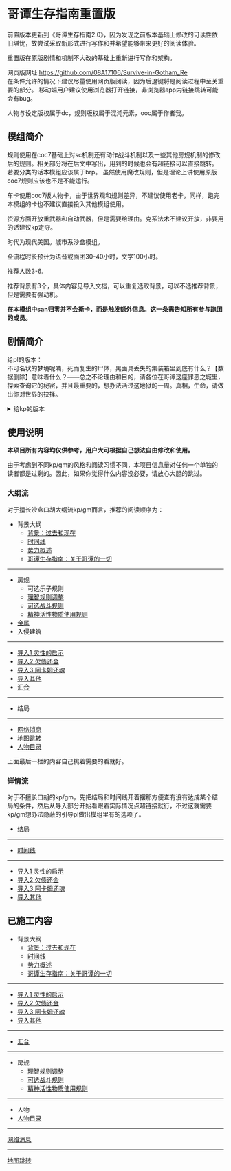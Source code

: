 # 哥谭生存指南重置版

前置版本更新到《哥谭生存指南2.0》，因为发现之前版本基础上修改的可读性依旧堪忧，故尝试采取新形式进行写作和并希望能够带来更好的阅读体验。

重置版在原版剧情和机制不大改的基础上重新进行写作和架构。

网页版网址 https://github.com/08A17106/Survive-in-Gotham_Re  
在条件允许的情况下建议尽量使用网页版阅读，因为后退键将是阅读过程中至关重要的部分。
移动端用户建议使用浏览器打开链接，非浏览器app内链接跳转可能会有bug。

人物与设定版权属于dc，规则版权属于混沌元素，ooc属于作者我。

## 模组简介

规则使用在coc7基础上对sc机制还有动作战斗机制以及一些其他房规机制的修改后的规则。相关部分将在后文中写出，用到的时候也会有超链接可以直接跳转。  
若要分类的话本模组应该属于brp。 
虽然使用魔改规则，但是理论上讲使用原版coc7规则应该也不是不能运行。

车卡使用coc7版人物卡，由于世界观和规则差异，不建议使用老卡，同样，跑完本模组的卡也不建议直接投入其他模组使用。

资源方面开放重武器和自动武器，但是需要给理由。克系法术不建议开放，非要用的话建议kp定夺。

时代为现代美国。城市系沙盒模组。

全流程时长预计为语音或面团30-40小时，文字100小时。

推荐人数3-6.

推荐背景有3个，具体内容见导入文档，可以重复选取背景，可以不选推荐背景，但是需要有强动机。

**在本模组中san归零并不会撕卡，而是触发额外信息。这一条需告知所有参与跑团的成员。**

## 剧情简介

给pl的版本：   
不可名状的梦境呢喃，死而复生的尸体，黑面具丢失的集装箱里到底有什么？【数据删除】意味着什么？——总之不论理由和目的，请各位在哥谭这座罪恶之城里，探索查询它的秘密，并且最重要的，想办法活过这地狱的一周。真相，生命，请做出你对世界的抉择。

<details>
<summary>给kp的版本</summary>
故事概括——pc们想办法在不被猫头鹰法庭打死的情况下阻止猫头鹰法庭召唤邪神，以及顺路探索城市熟悉势力收集各种buff成就 <del>还有npc好感</del>。
</details>

## 使用说明

**本项目所有内容均仅供参考，用户大可根据自己想法自由修改和使用。**

由于考虑到不同kp/gm的风格和阅读习惯不同，本项目信息量对任何一个单独的读者都是过剩的。因此，如果你觉得什么内容没必要，请放心大胆的跳过。

### 大纲流
对于擅长沙盒口胡大纲流kp/gm而言，推荐的阅读顺序为：

* 背景大纲
  * [背景：过去和现在](背景大纲/过去与现在.md)
  * [时间线](背景大纲/时间线.md)
  * [势力概述](背景大纲/势力介绍.md)
  * [哥谭生存指南：关于哥谭的一切](背景大纲/哥谭概况.md)
----
* 房规
  * 可选乐子规则
  * [理智规则调整](房规/理智规则调整.md)
  * [可选战斗规则](房规/可选战斗规则.md)
  * [精神活性物质使用规则](房规/精神活性物质使用规则.md)
* [金属](/金属.md)
* 入侵建筑
-----
* [导入1 灵性的启示](/导入1灵性的启示.md)
* [导入2 欠债还金](/导入2欠债还金.md)
* [导入3 阿卡姆还魂](/导入3阿卡姆还魂.md)
* [导入其他](/导入其他.md)
* [汇合](/第一次汇合.md)
-----
* 结局
-----
* [网络消息](/网络消息.md)
* [地图跳转](/地图跳转.md)
* [人物目录](人物目录.md)

上面最后一栏的内容自己挑着需要的看就好。

### 详情流

对于不擅长口胡的kp/gm，先把结局和时间线开着摆那方便查有没有达成某个结局的条件，然后从导入部分开始看跟着实际情况点超链接就行，不过这就需要kp/gm想办法隐蔽的引导pl做出模组里有的选项了。

* 结局
-----
* [时间线](背景大纲/时间线.md)
-----

* [导入1 灵性的启示](/导入1灵性的启示.md)
* [导入2 欠债还金](/导入2欠债还金.md)
* [导入3 阿卡姆还魂](/导入3阿卡姆还魂.md)
* [导入其他](/导入其他.md)



## 已施工内容
* 背景大纲
  * [背景：过去和现在](背景大纲/过去与现在.md)
  * [时间线](背景大纲/时间线.md)
  * [势力概述](背景大纲/势力介绍.md)
  * [哥谭生存指南：关于哥谭的一切](背景大纲/哥谭概况.md)
----
* [导入1 灵性的启示](/导入1灵性的启示.md)
* [导入2 欠债还金](/导入2欠债还金.md)
* [导入3 阿卡姆还魂](/导入3阿卡姆还魂.md)
* [导入其他](/导入其他.md)
----
* [汇合](/第一次汇合.md)
----
* 房规
  * [理智规则调整](房规/理智规则调整.md)
  * [可选战斗规则](房规/可选战斗规则.md)
  * [精神活性物质使用规则](房规/精神活性物质使用规则.md)
----
* 人物
* [人物目录](人物目录.md)
----
[网络消息](/网络消息.md)

----
[地图跳转](/地图跳转.md)
